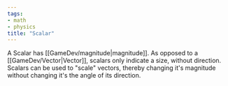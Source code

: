 ```yaml
---
tags:
- math
- physics
title: "Scalar"
---
```

A Scalar has [[GameDev/magnitude|magnitude]]. As opposed to a [[GameDev/Vector|Vector]], scalars only indicate a size, without direction. Scalars can be used to "scale" vectors, thereby changing it's magnitude without changing it's the angle of its direction.
